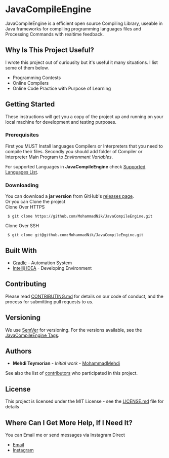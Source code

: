 # JavaCompileEngine
JavaCompileEngine is a efficient open source Compiling Library, useable in Java frameworks for compiling programming languages files and Processing Commands with realtime feedback.
  
## Why Is This Project Useful?
I wrote this project out of curiousity but it's useful it many situations. I list some of them below.
  - Programming Contests
  - Online Compilers
  - Online Code Practice with Purpose of Learning

## Getting Started

These instructions will get you a copy of the project up and running on your local machine for development and testing purposes.

### Prerequisites

First you MUST Install languages Compilers or Interpreters 
that you need to compile their files.
Secondly you should add folder of Compiler or Interpreter Main Program to *Environment Variables*.  

For supported Languages in **JavaCompileEngine** check [Supported Languages List](https://github.com/MohammadNik/JavaCompileEngine/blob/master/SupportedLanguages). 


### Downloading
You can download a **jar version** from GitHub's [releases page](https://github.com/MohammadNik/JavaCompileEngine/release).  
Or you can Clone the project  
Clone Over HTTPS
~~~
 $ git clone https://github.com/MohammadNik/JavaCompileEngine.git
~~~
Clone Over SSH
~~~
 $ git clone git@github.com:MohammadNik/JavaCompileEngine.git
~~~

## Built With

* [Gradle](https://maven.apache.org/) - Automation System
* [Intellij IDEA](https://www.jetbrains.com/idea/) - Developing Environment

## Contributing

Please read [CONTRIBUTING.md](https://gist.github.com/PurpleBooth/b24679402957c63ec426) for details on our code of conduct, and the process for submitting pull requests to us.

## Versioning

We use [SemVer](http://semver.org/) for versioning. For the versions available, see the [JavaCompileEngine Tags](https://github.com/MohammadNik/JavaCompileEngine/tags). 

## Authors

* **Mehdi Teymorian** - *Initial work* - [MohammadMehdi](https://github.com/MohammadNik)

See also the list of [contributors](https://github.com/MohammadNik/JavaCompileEngine/graphs/contributors) who participated in this project.

## License

This project is licensed under the MIT License - see the [LICENSE.md](https://github.com/MohammadNik/JavaCompileEngine/blob/master/LICENSE) file for details


## Where Can I Get More Help, If I Need It?
You can Email me or send messages via Instagram Direct
* [Email](mailto:mehditeymorian322@gmail.com)
* [Instagram](https://www.instagram.com/nik_teymorian/)
